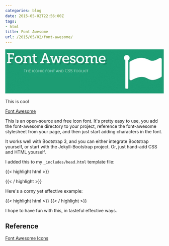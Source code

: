 ```yaml
---
categories: blog
date: 2015-05-02T22:56:00Z
tags:
- html
title: Font Awesome
url: /2015/05/02/font-awesome/
---
```


![My helpful screenshot](/assets/FontAwesome.jpg)

This is cool

[Font Awesome](http://fortawesome.github.io/Font-Awesome/)

This is an open-source and free icon font. It's pretty easy to use, you add
the font-awesome directory to your project, reference the font-awesome stylesheet
from your page, and then just start adding characters in the font.

It works well with Bootstrap 3, and you can either integrate Bootstrap yourself,
or start with the Jekyll-Bootstrap project. Or, just hand-add CSS and HTML
yourself.

I added this to my ```_includes/head.html``` template file:

{{< highlight html >}}
<link rel="stylesheet" href="{{ "/font-awesome/css/font-awesome.min.css" | prepend: site.baseurl }}">
{{< / highlight >}}

Here's a corny yet effective example:

<i class="fa fa-refresh fa-4x fa-spin"></i>

{{< highlight html >}}
<i class="fa fa-refresh fa-4x fa-spin"></i>
{{< / highlight >}}

I hope to have fun with this, in tasteful effective ways.

## Reference

[Font Awesome Icons](http://fortawesome.github.io/Font-Awesome/icons/)
